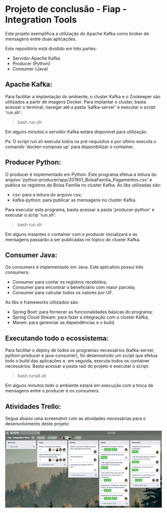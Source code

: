 # Projeto de conclusão - Fiap - Integration Tools 

Este projeto exemplifica a utilização do Apache Kafka como broker de mensagens entre duas aplicações.

Este repositório está dividido em três partes:
- Servidor Apache Kafka
- Producer (Python)
- Consumer (Java)

## Apache Kafka:
Para facilitar a implantação do ambiente, o cluster Kafka e o Zookeeper são utilizados a partir de imagens Docker. Para implantar o cluster, basta acessar o terminal, navegar até a pasta 'kafka-server' e executar o script 'run.sh':
 > bash run.sh
 
Em alguns minutos o servidor Kafka estára disponível para utilização. 

Ps: O script run.sh executa todos os pré-requisitos e por último executa o comando 'docker-compose up' para disponibilizar o container.

## Producer Python:
O producer é implementado em Python. Este programa efetua a leitura do arquivo 'python-producer/app/201901_BolsaFamilia_Pagamentos.csv' e publica os registros de Bolsa Família no cluster Kafka.
As libs utilizadas são:
- csv: para a leitura do arquivo csv;
- kafka-python: para publicar as mensagens no cluster Kafka.

Para executar este programa, basta acessar a pasta 'producer-python' e executar o scrip 'run.sh':
> bash run.sh

Em alguns instantes o container com o producer inicializará e as mensagens passarão a ser publicadas no tópico do cluster Kafka.


## Consumer Java:
Os consumers é implementado em Java. Este aplicativo possui três consumers:
- Consumer para contar os registros recebidos;
- Consumer para encontrar o beneficiário com maior parcela;
- Consumer para calcular todos os valores por UF.

As libs e frameworks utilizados são:
- Spring Boot: para fornecer as funcionalidades básicas do programa;
- Spring Cloud Stream: para fazer a integração com o cluster Kafka;
- Maven: para gerenciar as dependências e o build.


## Executando todo o ecossistema:
Para facilitar o deploy de todos os programas necessários (kafka-server, python-producer e java-consumer), foi desenvolvido um script que efetua todo o build das aplicações e, em seguida, executa todos os container necessários.
Basta acessar a pasta raiz do projeto e executar o script:
> bash runall.sh

Em alguns minutos todo o ambiente estará em execução com a troca de mensagens entre o producer e os consumers.

## Atividades Trello:
Segue abaixo uma screenshot com as atividades necessárias para o desenvolvimento deste projeto:

![alt image](https://github.com/RodrigoAlmeidaPereira/fiap-integration-tools/blob/master/trello-in-progress.png)
